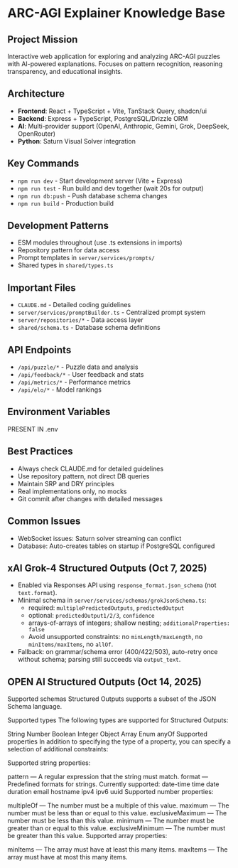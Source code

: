# ARC-AGI Explainer Knowledge Base

## Project Mission
Interactive web application for exploring and analyzing ARC-AGI puzzles with AI-powered explanations. Focuses on pattern recognition, reasoning transparency, and educational insights.

## Architecture
- **Frontend**: React + TypeScript + Vite, TanStack Query, shadcn/ui
- **Backend**: Express + TypeScript, PostgreSQL/Drizzle ORM
- **AI**: Multi-provider support (OpenAI, Anthropic, Gemini, Grok, DeepSeek, OpenRouter)
- **Python**: Saturn Visual Solver integration

## Key Commands
- `npm run dev` - Start development server (Vite + Express)
- `npm run test` - Run build and dev together (wait 20s for output)
- `npm run db:push` - Push database schema changes
- `npm run build` - Production build

## Development Patterns
- ESM modules throughout (use .ts extensions in imports)
- Repository pattern for data access
- Prompt templates in `server/services/prompts/`
- Shared types in `shared/types.ts`

## Important Files
- `CLAUDE.md` - Detailed coding guidelines
- `server/services/promptBuilder.ts` - Centralized prompt system
- `server/repositories/*` - Data access layer
- `shared/schema.ts` - Database schema definitions

## API Endpoints
- `/api/puzzle/*` - Puzzle data and analysis
- `/api/feedback/*` - User feedback and stats
- `/api/metrics/*` - Performance metrics
- `/api/elo/*` - Model rankings

## Environment Variables
PRESENT IN .env

## Best Practices
- Always check CLAUDE.md for detailed guidelines
- Use repository pattern, not direct DB queries
- Maintain SRP and DRY principles
- Real implementations only, no mocks
- Git commit after changes with detailed messages

## Common Issues

- WebSocket issues: Saturn solver streaming can conflict
- Database: Auto-creates tables on startup if PostgreSQL configured

## xAI Grok-4 Structured Outputs (Oct 7, 2025)
- Enabled via Responses API using `response_format.json_schema` (not `text.format`).
- Minimal schema in `server/services/schemas/grokJsonSchema.ts`:
  - required: `multiplePredictedOutputs`, `predictedOutput`
  - optional: `predictedOutput1/2/3`, `confidence`
  - arrays-of-arrays of integers; shallow nesting; `additionalProperties: false`
  - Avoid unsupported constraints: no `minLength/maxLength`, no `minItems/maxItems`, no `allOf`.
- Fallback: on grammar/schema error (400/422/503), auto-retry once without schema; parsing still succeeds via `output_text`.


## OPEN AI Structured Outputs (Oct 14, 2025)
Supported schemas
Structured Outputs supports a subset of the JSON Schema language.

Supported types
The following types are supported for Structured Outputs:

String
Number
Boolean
Integer
Object
Array
Enum
anyOf
Supported properties
In addition to specifying the type of a property, you can specify a selection of additional constraints:

Supported string properties:

pattern — A regular expression that the string must match.
format — Predefined formats for strings. Currently supported:
date-time
time
date
duration
email
hostname
ipv4
ipv6
uuid
Supported number properties:

multipleOf — The number must be a multiple of this value.
maximum — The number must be less than or equal to this value.
exclusiveMaximum — The number must be less than this value.
minimum — The number must be greater than or equal to this value.
exclusiveMinimum — The number must be greater than this value.
Supported array properties:

minItems — The array must have at least this many items.
maxItems — The array must have at most this many items.